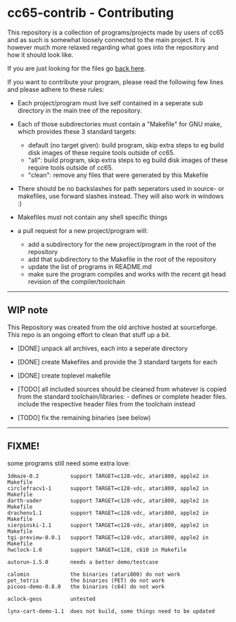 # cc65-contrib - Contributing
This repository is a collection of programs/projects made by users of cc65 and
as such is somewhat loosely connected to the main project. It is however much more
relaxed regarding what goes into the repository and how it should look like.

If you are just looking for the files go [back here](README.md).

If you want to contribute your program, please read the following few lines and
please adhere to these rules:

- Each project/program must live self contained in a seperate sub directory in
  the main tree of the repository.

- Each of those subdirectories must contain a "Makefile" for GNU make, which
  provides these 3 standard targets:
  - default (no target given): build program, skip extra steps to eg build disk
    images of these require tools outside of cc65.
  - "all": build program, skip extra steps to eg build disk images of these
    require tools outside of cc65.
  - "clean": remove any files that were generated by this Makefile

- There should be no backslashes for path seperators used in source- or makefiles,
  use forward slashes instead. They will also work in windows :)

- Makefiles must not contain any shell specific things

- a pull request for a new project/program will:
    - add a subdirectory for the new project/program in the root of the repository
    - add that subdirectory to the Makefile in the root of the repository
    - update the list of programs in README.md
    - make sure the program compiles and works with the recent git head revision
      of the compiler/toolchain

--------------------------------------------------------------------------------

## WIP note

This Repository was created from the old archive hosted at sourceforge. This
repo is an ongoing effort to clean that stuff up a bit.

- [DONE] unpack all archives, each into a seperate directory
- [DONE] create Makefiles and provide the 3 standard targets for each
- [DONE] create toplevel makefile

- [TODO] all included sources should be cleaned from whatever is copied from the
standard toolchain/libraries:
        - defines or complete header files. include the respective header files
from the toolchain instead
- [TODO] fix the remaining binaries (see below)

--------------------------------------------------------------------------------

## FIXME!

some programs still need some extra love:

```
3dmaze-0.2          support TARGET=c128-vdc, atari800, apple2 in Makefile
circlefracv1-1      support TARGET=c128-vdc, atari800, apple2 in Makefile
darth-vader         support TARGET=c128-vdc, atari800, apple2 in Makefile
drachenv1.1         support TARGET=c128-vdc, atari800, apple2 in Makefile
sierpinski-1.1      support TARGET=c128-vdc, atari800, apple2 in Makefile
tgi-preview-0.0.1   support TARGET=c128-vdc, atari800, apple2 in Makefile
hwclock-1.0         support TARGET=c128, c610 in Makefile

autorun-1.5.0       needs a better demo/testcase

calomin             the binaries (atari800) do not work
pet_tetris          the binaries (PET) do not work
picoos-demo-0.8.0   the binaries (c64) do not work

aclock-geos         untested

lynx-cart-demo-1.1  does not build, some things need to be updated
```
